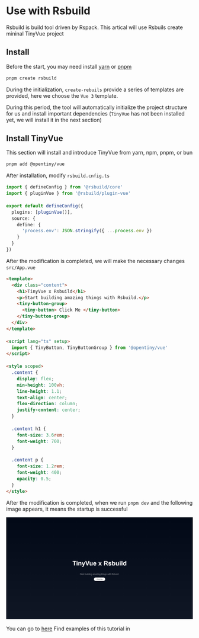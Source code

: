 # Use with Rsbuild

Rsbuild is build tool driven by Rspack. This artical will use Rsbuils create mininal TinyVue project

## Install

Before the start, you may need install [yarn](https://github.com/yarnpkg/yarn) or [pnpm](https://pnpm.io/zh)

```bash
pnpm create rsbuild
```

During the initialization, `create-rebuils` provide a series of templates are provided, here we choose the `Vue 3` template.

During this period, the tool will automatically initialize the project structure for us and install important dependencies (`TinyVue` has not been installed yet, we will install it in the next section)

## Install TinyVue

This section will install and introduce TinyVue from yarn, npm, pnpm, or bun

```bash
pnpm add @opentiny/vue
```

After installation, modify `rsbuild.cnfig.ts`

```typescript
import { defineConfig } from '@rsbuild/core'
import { pluginVue } from '@rsbuild/plugin-vue'

export default defineConfig({
  plugins: [pluginVue()],
  source: {
    define: {
      'process.env': JSON.stringify({ ...process.env })
    }
  }
})
```

After the modification is completed, we will make the necessary changes `src/App.vue`

```html
<template>
  <div class="content">
    <h1>TinyVue x Rsbuild</h1>
    <p>Start building amazing things with Rsbuild.</p>
    <tiny-button-group>
      <tiny-button> Click Me </tiny-button>
    </tiny-button-group>
  </div>
</template>

<script lang="ts" setup>
  import { TinyButton, TinyButtonGroup } from '@opentiny/vue'
</script>

<style scoped>
  .content {
    display: flex;
    min-height: 100vh;
    line-height: 1.1;
    text-align: center;
    flex-direction: column;
    justify-content: center;
  }

  .content h1 {
    font-size: 3.6rem;
    font-weight: 700;
  }

  .content p {
    font-size: 1.2rem;
    font-weight: 400;
    opacity: 0.5;
  }
</style>
```

After the modification is completed, when we run `pnpm dev` and the following image appears, it means the startup is successful

![alt text](../resource/tinyvue-x-rsbuild.png)

You can go to [here](https://github.com/GaoNeng-wWw/tiny-vue-rsbuild.git) Find examples of this tutorial in
